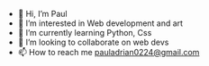 - 👋 Hi, I’m Paul
- 👀 I’m interested in Web development and art
- 🌱 I’m currently learning Python, Css 
- 💞️ I’m looking to collaborate on web devs
- 📫 How to reach me pauladrian0224@gmail.com
